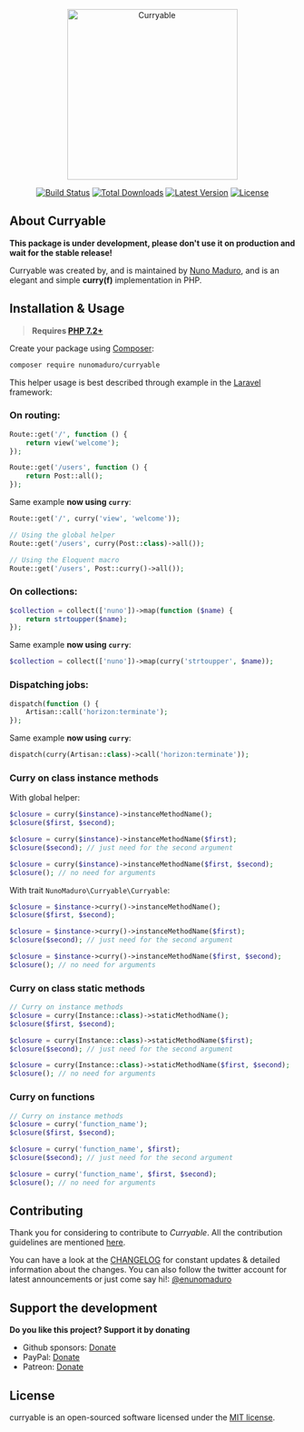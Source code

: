 <p align="center">
    <img src="https://raw.githubusercontent.com/nunomaduro/curryable/master/docs/example.png" alt="Curryable" height="300">
</p>

<p align="center">
  <a href="https://travis-ci.org/nunomaduro/curryable"><img src="https://img.shields.io/travis/nunomaduro/curryable/master.svg" alt="Build Status"></img></a>
  <a href="https://packagist.org/packages/nunomaduro/curryable"><img src="https://poser.pugx.org/nunomaduro/curryable/d/total.svg" alt="Total Downloads"></a>
  <a href="https://packagist.org/packages/nunomaduro/curryable"><img src="https://poser.pugx.org/nunomaduro/curryable/v/stable.svg" alt="Latest Version"></a>
  <a href="https://packagist.org/packages/nunomaduro/curryable"><img src="https://poser.pugx.org/nunomaduro/curryable/license.svg" alt="License"></a>
</p>

## About Curryable

**This package is under development, please don't use it on production and wait for the stable release!**

Curryable was created by, and is maintained by [Nuno Maduro](https://github.com/nunomaduro), and is an elegant and simple
**curry(f)** implementation in PHP.

## Installation & Usage

> **Requires [PHP 7.2+](https://php.net/releases/)**

Create your package using [Composer](https://getcomposer.org):

```bash
composer require nunomaduro/curryable
```

This helper usage is best described through example in the [Laravel](https://laravel.com) framework:

### On routing:
```php
Route::get('/', function () {
    return view('welcome');
});

Route::get('/users', function () {
    return Post::all();
});
```

Same example **now using `curry`**:
```php
Route::get('/', curry('view', 'welcome'));

// Using the global helper
Route::get('/users', curry(Post::class)->all());

// Using the Eloquent macro
Route::get('/users', Post::curry()->all());
```

### On collections:
```php
$collection = collect(['nuno'])->map(function ($name) {
    return strtoupper($name);
});
```

Same example **now using `curry`**:
```php
$collection = collect(['nuno'])->map(curry('strtoupper', $name));
```

### Dispatching jobs:
```php
dispatch(function () {
    Artisan::call('horizon:terminate');
});
```

Same example **now using `curry`**:
```php
dispatch(curry(Artisan::class)->call('horizon:terminate'));
```

### Curry on class instance methods

With global helper:

```php
$closure = curry($instance)->instanceMethodName();
$closure($first, $second);

$closure = curry($instance)->instanceMethodName($first);
$closure($second); // just need for the second argument

$closure = curry($instance)->instanceMethodName($first, $second);
$closure(); // no need for arguments
```

With trait `NunoMaduro\Curryable\Curryable`:

```php
$closure = $instance->curry()->instanceMethodName();
$closure($first, $second);

$closure = $instance->curry()->instanceMethodName($first);
$closure($second); // just need for the second argument

$closure = $instance->curry()->instanceMethodName($first, $second);
$closure(); // no need for arguments
```

### Curry on class static methods

```php
// Curry on instance methods
$closure = curry(Instance::class)->staticMethodName();
$closure($first, $second);

$closure = curry(Instance::class)->staticMethodName($first);
$closure($second); // just need for the second argument

$closure = curry(Instance::class)->staticMethodName($first, $second);
$closure(); // no need for arguments
```

### Curry on functions

```php
// Curry on instance methods
$closure = curry('function_name');
$closure($first, $second);

$closure = curry('function_name', $first);
$closure($second); // just need for the second argument

$closure = curry('function_name', $first, $second);
$closure(); // no need for arguments
```

## Contributing

Thank you for considering to contribute to *Curryable*. All the contribution guidelines are mentioned [here](CONTRIBUTING.md).

You can have a look at the [CHANGELOG](CHANGELOG.md) for constant updates & detailed information about the changes. You can also follow the twitter account for latest announcements or just come say hi!: [@enunomaduro](https://twitter.com/enunomaduro)

## Support the development
**Do you like this project? Support it by donating**

- Github sponsors: [Donate](https://github.com/sponsors/nunomaduro)
- PayPal: [Donate](https://www.paypal.com/cgi-bin/webscr?cmd=_s-xclick&hosted_button_id=66BYDWAT92N6L)
- Patreon: [Donate](https://www.patreon.com/nunomaduro)

## License

curryable is an open-sourced software licensed under the [MIT license](LICENSE.md).
